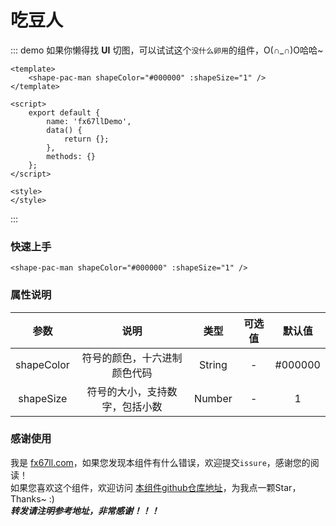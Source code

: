 # 吃豆人

::: demo​ 如果你懒得找 **UI** 切图，可以试试这个`没什么卵用`的组件，O(∩_∩)O哈哈~
```vue
<template>
	<shape-pac-man shapeColor="#000000" :shapeSize="1" />
</template>

<script>
	export default {
		name: 'fx67llDemo',
		data() {
			return {};
		},
		methods: {}
	};
</script>

<style>
</style>
```
:::

### 快速上手
```Vue
<shape-pac-man shapeColor="#000000" :shapeSize="1" />
```

### 属性说明
|  参数   | 说明  |  类型  |  可选值  |  默认值  |
|  :----:  |  :----:  |  :----:  |  :----:  |  :----:  |
|  shapeColor  |  符号的颜色，十六进制颜色代码  |  String  |  -  |  #000000  |
|  shapeSize  |  符号的大小，支持数字，包括小数  |  Number  |  -  |  1  |

### 感谢使用
我是 [fx67ll.com](https://fx67ll.com)，如果您发现本组件有什么错误，欢迎提交`issure`，感谢您的阅读！  
如果您喜欢这个组件，欢迎访问 [本组件github仓库地址](https://github.com/fx67ll/fx67llVueUI)，为我点一颗Star，Thanks~ :)  
***转发请注明参考地址，非常感谢！！！***